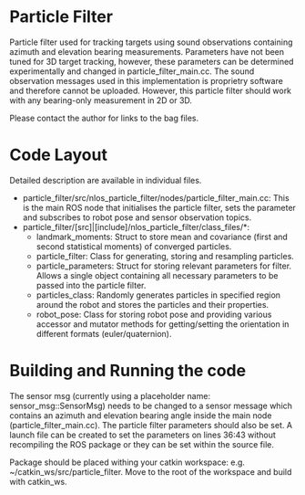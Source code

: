 # Particle Filter

Particle filter used for tracking targets using sound observations containing azimuth and elevation bearing measurements. Parameters have not been tuned for 3D target tracking, however, these parameters can be determined experimentally and changed in particle_filter_main.cc. The sound observation messages used in this implementation is proprietry software and therefore cannot be uploaded. However, this particle filter should work with any bearing-only measurement in 2D or 3D.

Please contact the author for links to the bag files.

# Code Layout

Detailed description are available in individual files.

* particle_filter/src/nlos_particle_filter/nodes/particle_filter_main.cc: This is the main ROS node that initialises the particle filter, sets the parameter and subscribes to robot pose and sensor observation topics.
* particle_filter/[src]|[include]/nlos_particle_filter/class_files/*: 
    * landmark_moments: Struct to store mean and covariance (first and second statistical moments) of converged particles.
    * particle_filter: Class for generating, storing and resampling particles.
    * particle_parameters: Struct for storing relevant parameters for filter. Allows a single object containing all necessary parameters to be passed into the particle filter.
    * particles_class: Randomly generates particles in specified region around the robot and stores the particles and their properties.
    * robot_pose: Class for storing robot pose and providing various accessor and mutator methods for getting/setting the orientation in different formats (euler/quaternion).

# Building and Running the code

The sensor msg (currently using a placeholder name: sensor_msg::SensorMsg) needs to be changed to a sensor message which contains an azimuth and elevation bearing angle inside the main node (particle_filter_main.cc). The particle filter parameters should also be set. A launch file can be created to set the parameters on lines 36:43 without recompiling the ROS package or they can be set within the source file.

Package should be placed withing your catkin workspace: e.g. ~/catkin_ws/src/particle_filter. Move to the root of the workspace and build with catkin_ws.
